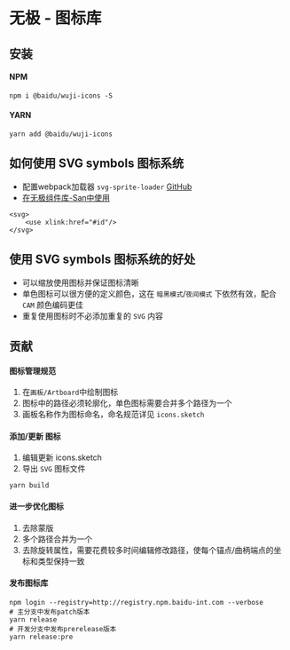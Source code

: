 # 无极 - 图标库

## 安装

#### NPM

```shell
npm i @baidu/wuji-icons -S
```

#### YARN

```shell
yarn add @baidu/wuji-icons
```

## 如何使用 SVG symbols 图标系统

- 配置webpack加载器 `svg-sprite-loader` [GitHub](https://github.com/JetBrains/svg-sprite-loader)
- [在无极组件库-San中使用](http://hulk.baidu-int.com/docs/wuji-san/#/components/wuji-icon)

```
<svg>
    <use xlink:href="#id"/>
</svg>
```

## 使用 SVG symbols 图标系统的好处

- 可以缩放使用图标并保证图标清晰
- 单色图标可以很方便的定义颜色，这在 `暗黑模式`/`夜间模式` 下依然有效，配合 `CAM` 颜色编码更佳
- 重复使用图标时不必添加重复的 `SVG` 内容

## 贡献

#### 图标管理规范

1. 在`画板/Artboard`中绘制图标
2. 图标中的路径必须轮廓化，单色图标需要合并多个路径为一个
3. 画板名称作为图标命名，命名规范详见 `icons.sketch`

#### 添加/更新 图标

1. 编辑更新 icons.sketch
2. 导出 `SVG` 图标文件
```
yarn build
```

#### 进一步优化图标

1. 去除蒙版
2. 多个路径合并为一个
3. 去除旋转属性，需要花费较多时间编辑修改路径，使每个锚点/曲柄端点的坐标和类型保持一致


#### 发布图标库

```shell
npm login --registry=http://registry.npm.baidu-int.com --verbose
# 主分支中发布patch版本
yarn release
# 开发分支中发布prerelease版本
yarn release:pre
```
